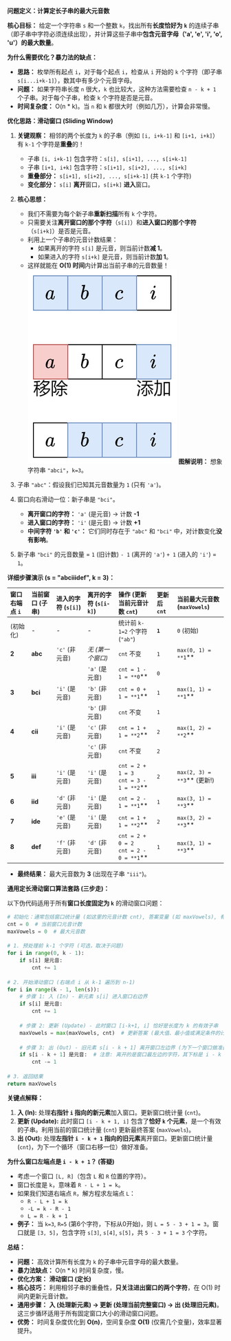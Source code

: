 

**问题定义：计算定长子串的最大元音数**

**核心目标：**
给定一个字符串 `s` 和一个整数 `k`，找出所有**长度恰好为 `k`** 的连续子串（即子串中字符必须连续出现），并计算这些子串中**包含元音字母（'a', 'e', 'i', 'o', 'u'）的最大数量**。

**为什么需要优化？暴力法的缺点：**
*   **思路：** 枚举所有起点 `i`，对于每个起点 `i`，检查从 `i` 开始的 `k` 个字符（即子串 `s[i...i+k-1]`），数其中有多少个元音字母。
*   **问题：** 如果字符串长度 `n` 很大，`k` 也比较大，这种方法需要检查 `n - k + 1` 个子串。对于每个子串，检查 `k` 个字符是否是元音。
*   **时间复杂度：** O(n * k)。当 `n` 和 `k` 都很大时（例如几万），计算会非常慢。

**优化思路：滑动窗口 (Sliding Window)**

1.  **关键观察：** 相邻的两个长度为 `k` 的子串（例如 `[i, i+k-1]` 和 `[i+1, i+k]`）有 `k-1` 个字符是**重叠**的！
    *   子串 `[i, i+k-1]` 包含字符：`s[i], s[i+1], ..., s[i+k-1]`
    *   子串 `[i+1, i+k]` 包含字符：`s[i+1], s[i+2], ..., s[i+k]`
    *   **重叠部分：** `s[i+1], s[i+2], ..., s[i+k-1]` (共 `k-1` 个字符)
    *   **变化部分：** `s[i]` **离开**窗口，`s[i+k]` **进入**窗口。

2.  **核心思想：**
    *   我们不需要为每个新子串**重新扫描**所有 `k` 个字符。
    *   只需要关注**离开窗口的那个字符**（`s[i]`）和**进入窗口的那个字符**（`s[i+k]`）是否是元音。
    *   利用上一个子串的元音计数结果：
        *   如果离开的字符 `s[i]` 是元音，则当前计数**减 1**。
        *   如果进入的字符 `s[i+k]` 是元音，则当前计数**加 1**。
    *   这样就能在 **O(1) 时间**内计算出当前子串的元音数量！
![alt text](../Image/定长滑动窗口.png)
**图解说明：**
想象字符串 `"abci"`，`k=3`。
1.  子串 `"abc"`：假设我们已知其元音数量为 `1` (只有 `'a'`)。
2.  窗口向右滑动一位：新子串是 `"bci"`。
    *   **离开窗口的字符：** `'a'` (是元音) -> 计数 **-1**
    *   **进入窗口的字符：** `'i'` (是元音) -> 计数 **+1**
    *   **中间字符 `'b'` 和 `'c'`：** 它们同时存在于 `"abc"` 和 `"bci"` 中，对计数变化**没有影响**。
3.  新子串 `"bci"` 的元音数量 = `1` (旧计数) `- 1` (离开的 `'a'`) `+ 1` (进入的 `'i'`) = `1`。

**详细步骤演示 (s = "abciiidef", k = 3)：**

| 窗口右端点 `i` | 当前窗口 (子串) | 进入的字符 (`s[i]`) | 离开的字符 (`s[i-k]`) | 操作 (更新当前元音计数 `cnt`) | 更新后 `cnt` | 当前最大元音数 (`maxVowels`) |
| :------------- | :-------------- | :------------------ | :-------------------- | :---------------------------- | :----------- | :--------------------------- |
| (初始化)       | -               | -                   | -                     | 统计前 `k-1=2` 个字符 (`"ab"`) | **`1`**      | `0` (初始)                   |
| **2**          | **abc**         | `'c'` (非元音)      | *无 (第一个窗口)*     | `cnt` 不变                    | `1`          | `max(0, 1) = **1`**          |
|                |                 |                     | `'a'` (是元音)        | `cnt = 1 - 1 = **0`**         | `0`          |                              |
| **3**          | **bci**         | `'i'` (是元音)      | `'b'` (非元音)        | `cnt = 0 + 1 = **1`**         | `1`          | `max(1, 1) = **1`**          |
|                |                 |                     | `'b'` (非元音)        | `cnt` 不变                    | `1`          |                              |
| **4**          | **cii**         | `'i'` (是元音)      | `'c'` (非元音)        | `cnt = 1 + 1 = **2`**         | `2`          | `max(1, 2) = **2`**          |
|                |                 |                     | `'c'` (非元音)        | `cnt` 不变                    | `2`          |                              |
| **5**          | **iii**         | `'i'` (是元音)      | `'i'` (是元音)        | `cnt = 2 + 1 = 3` <br> `cnt = 3 - 1 = **2`** | `2` | `max(2, 3) = **3`** (更新!) |
| **6**          | **iid**         | `'d'` (非元音)      | `'i'` (是元音)        | `cnt = 2 - 1 = **1`**         | `1`          | `max(3, 1) = **3`**          |
| **7**          | **ide**         | `'e'` (是元音)      | `'i'` (是元音)        | `cnt = 1 + 1 = **2`**         | `2`          | `max(3, 2) = **3`**          |
| **8**          | **def**         | `'f'` (非元音)      | `'d'` (非元音)        | `cnt = 2 + 0 = 2` <br> `cnt = 2 - 0 = **1`** | `1` | `max(3, 1) = **3`**          |

*   **最终结果：** 最大元音数为 **3** (出现在子串 `"iii"`)。

**通用定长滑动窗口算法套路 (三步走)：**

以下伪代码适用于所有**窗口长度固定为 `k`** 的滑动窗口问题：

```python
# 初始化：通常包括窗口统计量 (如这里的元音计数 cnt), 答案变量 (如 maxVowels), 有时需要预处理前 k-1 个元素
cnt = 0  # 当前窗口元音计数
maxVowels = 0  # 最大元音数

# 1. 预处理前 k-1 个字符 (可选，取决于问题)
for i in range(0, k - 1):
    if s[i] 是元音:
        cnt += 1

# 2. 开始滑动窗口 (右端点 i 从 k-1 遍历到 n-1)
for i in range(k - 1, len(s)):
    # 步骤 1: 入 (In) - 新元素 s[i] 进入窗口右边界
    if s[i] 是元音:
        cnt += 1

    # 步骤 2: 更新 (Update) - 此时窗口 [i-k+1, i] 恰好是长度为 k 的有效子串
    maxVowels = max(maxVowels, cnt)  # 更新答案 (最大值、最小值或满足条件的计数等)

    # 步骤 3: 出 (Out) - 旧元素 s[i - k + 1] 离开窗口左边界 (为下一个窗口做准备)
    if s[i - k + 1] 是元音:  # 注意: 离开的是窗口最左边的字符，其下标是 i - k + 1
        cnt -= 1

# 3. 返回结果
return maxVowels
```

**关键点解释：**

1.  **入 (In):** 处理**右指针 `i` 指向的新元素**加入窗口。更新窗口统计量 (`cnt`)。
2.  **更新 (Update):** 此时窗口 `[i - k + 1, i]` 包含了**恰好 `k` 个元素**，是一个有效的子串。利用当前的窗口统计量 (`cnt`) 更新最终答案 (`maxVowels`)。
3.  **出 (Out):** 处理**左指针 `i - k + 1` 指向的旧元素**离开窗口。更新窗口统计量 (`cnt`)，为下一个循环（窗口右移一位）做好准备。

**为什么窗口左端点是 `i - k + 1`？ (答疑)**

*   考虑一个窗口 `[L, R]`（包含 `L` 和 `R` 位置的字符）。
*   窗口长度是 `k`，意味着 `R - L + 1 = k`。
*   如果我们知道右端点 `R`，解方程求左端点 `L`：
    *   `R - L + 1 = k`
    *   `-L = k - R - 1`
    *   `L = R - k + 1`
*   **例子：** 当 `k=3`, `R=5` (第6个字符，下标从0开始)，则 `L = 5 - 3 + 1 = 3`。窗口就是 `[3, 5]`，包含字符 `s[3]`, `s[4]`, `s[5]`，共 `5 - 3 + 1 = 3` 个字符。

**总结：**

*   **问题：** 高效计算所有长度为 `k` 的子串中元音字母的最大数量。
*   **暴力法缺点：** O(n * k) 时间复杂度，慢。
*   **优化方案：** **滑动窗口 (定长)**
*   **核心技巧：** 利用相邻子串的重叠性，**只关注进出窗口的两个字符**，在 O(1) 时间内更新元音计数。
*   **通用步骤：** **入 (处理新元素) -> 更新 (处理当前完整窗口) -> 出 (处理旧元素)**。这三步循环适用于所有固定窗口大小的滑动窗口问题。
*   **优势：** 时间复杂度优化到 **O(n)**，空间复杂度 **O(1)** (仅需几个变量)，效率显著提升。